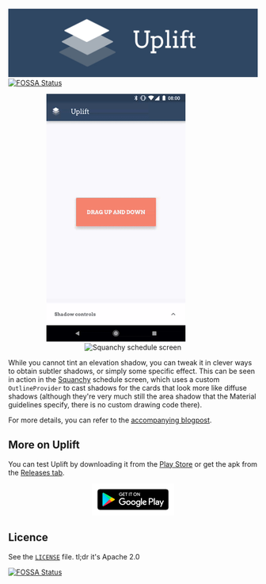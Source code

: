 ![Uplift](art/github-banner.jpg)
[![FOSSA Status](https://app.fossa.io/api/projects/git%2Bgithub.com%2Frock3r%2Fuplift.svg?type=shield)](https://app.fossa.io/projects/git%2Bgithub.com%2Frock3r%2Fuplift?ref=badge_shield)

<p align="center">
	<img src="art/demo.gif" alt="Uplift demo" />&emsp;&emsp;&emsp;&emsp;&emsp;
	<img alt="Squanchy schedule screen" src="https://user-images.githubusercontent.com/153802/31993901-8b958a2c-b976-11e7-833f-fad1ede7fb21.png" height="500px" />
</p>

While you cannot tint an elevation shadow, you can tweak it in clever ways to obtain subtler shadows,
or simply some specific effect. This can be seen in action in the [Squanchy](http://squanchy.net)
schedule screen, which uses a custom `OutlineProvider` to cast shadows for the cards that look more
like diffuse shadows (although they're very much still the area shadow that the Material guidelines
specify, there is no custom drawing code there).

For more details, you can refer to the [accompanying blogpost](https://blog.usejournal.com/playing-with-elevation-in-android-91af4f3be596).

## More on Uplift
You can test Uplift by downloading it from the [Play Store](https://play.google.com/store/apps/details?id=me.seebrock3r.elevationtester)
or get the apk from the [Releases tab](https://github.com/rock3r/elevation-tester/releases/latest).

<p align="center"><a href="https://play.google.com/store/apps/details?id=me.seebrock3r.elevationtester" target="_blank"><img src="art/get-it-on-google-play.png" alt="Get it on Google Play" width="33%" /></a></p>

## Licence

See the [`LICENSE`](LICENSE) file. tl;dr it's Apache 2.0


[![FOSSA Status](https://app.fossa.io/api/projects/git%2Bgithub.com%2Frock3r%2Fuplift.svg?type=large)](https://app.fossa.io/projects/git%2Bgithub.com%2Frock3r%2Fuplift?ref=badge_large)